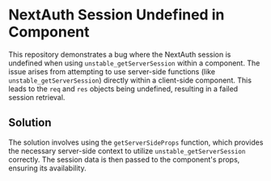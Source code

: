 # NextAuth Session Undefined in Component

This repository demonstrates a bug where the NextAuth session is undefined when using `unstable_getServerSession` within a component.  The issue arises from attempting to use server-side functions (like `unstable_getServerSession`) directly within a client-side component.  This leads to the `req` and `res` objects being undefined, resulting in a failed session retrieval.

## Solution
The solution involves using the `getServerSideProps` function, which provides the necessary server-side context to utilize `unstable_getServerSession` correctly.  The session data is then passed to the component's props, ensuring its availability.